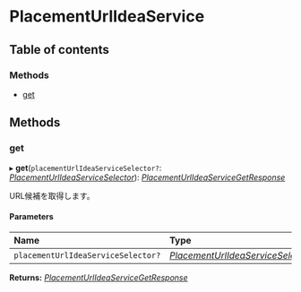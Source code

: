 # PlacementUrlIdeaService


## Table of contents

### Methods

- [get](placementurlideaservice.md#get)

## Methods

### get

▸ **get**(`placementUrlIdeaServiceSelector?`: [*PlacementUrlIdeaServiceSelector*](../../data/display/placementurlideaserviceselector.md)): [*PlacementUrlIdeaServiceGetResponse*](../../data/display/placementurlideaservicegetresponse.md)

<div lang=\"ja\">URL候補を取得します。</div> 

#### Parameters

| Name | Type |
| :------ | :------ |
| `placementUrlIdeaServiceSelector?` | [*PlacementUrlIdeaServiceSelector*](../../data/display/placementurlideaserviceselector.md) |

**Returns:** [*PlacementUrlIdeaServiceGetResponse*](../../data/display/placementurlideaservicegetresponse.md)
